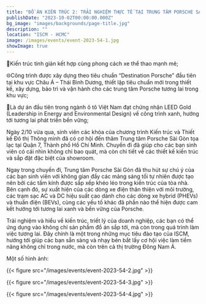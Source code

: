```yaml
---
title: "ĐỒ ÁN KIẾN TRÚC 2: TRẢI NGHIỆM THỰC TẾ TẠI TRUNG TÂM PORSCHE SÀI GÒN"
publishDate: "2023-10-02T00:00:00.000Z"
bg_image: "images/backgrounds/page-title.jpg"
description: "" 
location: "ISCM - HCMC"
image: /images/events/event-2023-54-1.jpg
showImage: true
---
```


🏁Kiến trúc tinh giản kết hợp cùng phong cách xe thể thao mạnh mẽ;

🌐Công trình được xây dựng theo tiêu chuẩn “Destination Porsche” đầu tiên tại khu vực Châu Á – Thái Bình Dương, thiết lập tiêu chuẩn mới trong thiết kế, xây dựng, bảo trì và vận hành cho các trung tâm Porsche tương lai trong khu vực;

🌱Là dự án đầu tiên trong ngành ô tô Việt Nam đạt chứng nhận LEED Gold (Leadership in Energy and Environmental Design) về công trình xanh, hướng tới tương lai phát triển bền vững;

Ngày 2/10 vừa qua, sinh viên các khóa của chương trình Kiến trúc và Thiết kế Đô thị Thông minh đã có cơ hội đến thăm Trung tâm Porsche Sài Gòn tọa lạc tại Quận 7, Thành phố Hồ Chí Minh. Chuyến đi đã giúp cho các bạn sinh viên có cái nhìn không chỉ bao quát, mà còn chi tiết về các thiết kế kiến trúc và sắp đặt đặc biệt của showroom.

Ngay trong chuyến đi, Trung tâm Porsche Sài Gòn đã thu hút sự chú ý của các bạn sinh viên với không gian đầy các mảng sáng tối tự nhiên được tạo nên bởi các tấm kính được sắp xếp khéo léo trong kiến trúc của tòa nhà. Bên cạnh đó, sự xuất hiện của các dòng xe điện thân thiện với môi trường, các trạm sạc AC và DC hiệu suất cao dành cho các dòng xe hybrid (PHEVs) và thuần điện (BEVs), cùng các yếu tố khác đã phần nào thể hiện được cam kết hướng tới tương lai xanh và bền vững của Porsche.

Trải nghiệm và hiểu về kiến trúc, triết lý của doanh nghiệp, các bạn có thể ứng dụng vào không chỉ sản phẩm đồ án sắp tới, mà còn trong quá trình làm việc tương lai. Đây chính là một trong những mục tiêu đào tạo của ISCM, hướng tới giúp các bạn sẵn sàng và nhạy bén bắt lấy cơ hội việc làm tiềm năng không chỉ trong nước, mà còn trên cả thị trường Đông Nam Á.

Một số hình ảnh:

{{< figure src="/images/events/event-2023-54-2.jpg" >}} 

{{< figure src="/images/events/event-2023-54-3.jpg" >}} 

{{< figure src="/images/events/event-2023-54-4.jpg" >}} 

